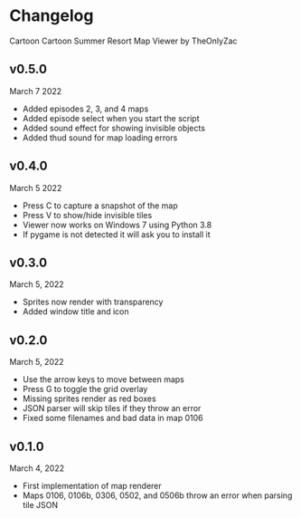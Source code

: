 # Changelog
Cartoon Cartoon Summer Resort Map Viewer
by TheOnlyZac

## v0.5.0
March 7 2022
* Added episodes 2, 3, and 4 maps
* Added episode select when you start the script
* Added sound effect for showing invisible objects
* Added thud sound for map loading errors

## v0.4.0
March 5 2022
* Press C to capture a snapshot of the map
* Press V to show/hide invisible tiles
* Viewer now works on Windows 7 using Python 3.8
* If pygame is not detected it will ask you to install it

## v0.3.0
March 5, 2022
* Sprites now render with transparency
* Added window title and icon

## v0.2.0
March 5, 2022
* Use the arrow keys to move between maps
* Press G to toggle the grid overlay
* Missing sprites render as red boxes
* JSON parser will skip tiles if they throw an error
* Fixed some filenames and bad data in map 0106

## v0.1.0
March 4, 2022
* First implementation of map renderer
* Maps 0106, 0106b, 0306, 0502, and 0506b throw an error when parsing tile JSON 